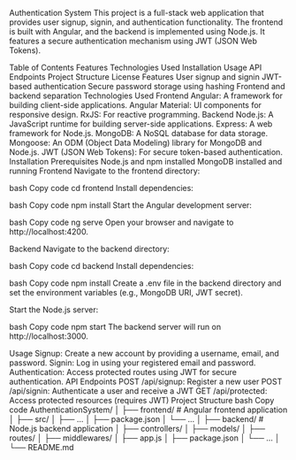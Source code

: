 Authentication System
This project is a full-stack web application that provides user signup, signin, and authentication functionality. The frontend is built with Angular, and the backend is implemented using Node.js. It features a secure authentication mechanism using JWT (JSON Web Tokens).

Table of Contents
Features
Technologies Used
Installation
Usage
API Endpoints
Project Structure
License
Features
User signup and signin
JWT-based authentication
Secure password storage using hashing
Frontend and backend separation
Technologies Used
Frontend
Angular: A framework for building client-side applications.
Angular Material: UI components for responsive design.
RxJS: For reactive programming.
Backend
Node.js: A JavaScript runtime for building server-side applications.
Express: A web framework for Node.js.
MongoDB: A NoSQL database for data storage.
Mongoose: An ODM (Object Data Modeling) library for MongoDB and Node.js.
JWT (JSON Web Tokens): For secure token-based authentication.
Installation
Prerequisites
Node.js and npm installed
MongoDB installed and running
Frontend
Navigate to the frontend directory:

bash
Copy code
cd frontend
Install dependencies:

bash
Copy code
npm install
Start the Angular development server:

bash
Copy code
ng serve
Open your browser and navigate to http://localhost:4200.

Backend
Navigate to the backend directory:

bash
Copy code
cd backend
Install dependencies:

bash
Copy code
npm install
Create a .env file in the backend directory and set the environment variables (e.g., MongoDB URI, JWT secret).

Start the Node.js server:

bash
Copy code
npm start
The backend server will run on http://localhost:3000.

Usage
Signup: Create a new account by providing a username, email, and password.
Signin: Log in using your registered email and password.
Authentication: Access protected routes using JWT for secure authentication.
API Endpoints
POST /api/signup: Register a new user
POST /api/signin: Authenticate a user and receive a JWT
GET /api/protected: Access protected resources (requires JWT)
Project Structure
bash
Copy code
AuthenticationSystem/
│
├── frontend/          # Angular frontend application
│   ├── src/
│   ├── ...
│   ├── package.json
│   └── ...
│
├── backend/           # Node.js backend application
│   ├── controllers/
│   ├── models/
│   ├── routes/
│   ├── middlewares/
│   ├── app.js
│   ├── package.json
│   └── ...
│
└── README.md     

